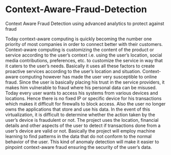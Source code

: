 # Context-Aware-Fraud-Detection
Context Aware Fraud Detection using advanced analytics to protect against fraud

Today context-aware computing is quickly becoming the number one priority of most companies in order to connect better with their customers. Context-aware computing is customizing the content of the product or service according to the user’s context i.e. using the user’s location, social media contributions, preferences, etc. to customize the service in way that it caters to the user’s needs. Basically it uses all these factors to create proactive services according to the user’s location and situation.
Context-aware computing however has made the user very susceptible to online fraud. Since the user is basically placing his trust in the service providers, it makes him vulnerable to fraud where his personal data can be misused. Today every user wants to access his systems from various devices and locations. Hence there is no fixed IP or specific device for his transactions which makes it difficult for firewalls to block access. Also the user no longer owns the applications that store and use his data. In the event of this virtualization, it is difficult to determine whether the action taken by the user’s device is fraudulent or not. 
The project uses the location, financial details and other aspects of the user to detect if transactions done from a user’s device are valid or not. Basically the project will employ machine learning to find patterns in the data that do not conform to the normal behavior of the user. This kind of anomaly detection will make it easier to pinpoint context-aware fraud ensuring the security of the user’s data.

